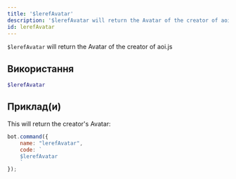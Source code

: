 ```yaml
---
title: '$lerefAvatar'
description: '$lerefAvatar will return the Avatar of the creator of aoi.js'
id: lerefAvatar
---
```


`$lerefAvatar` will return the Avatar of the creator of aoi.js

## Використання

```php
$lerefAvatar
```

## Приклад(и)

This will return the creator's Avatar:

```javascript
bot.command({
    name: "lerefAvatar",
    code: `
    $lerefAvatar
    `
});
```